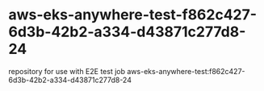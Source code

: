 # aws-eks-anywhere-test-f862c427-6d3b-42b2-a334-d43871c277d8-24
repository for use with E2E test job aws-eks-anywhere-test:f862c427-6d3b-42b2-a334-d43871c277d8-24
